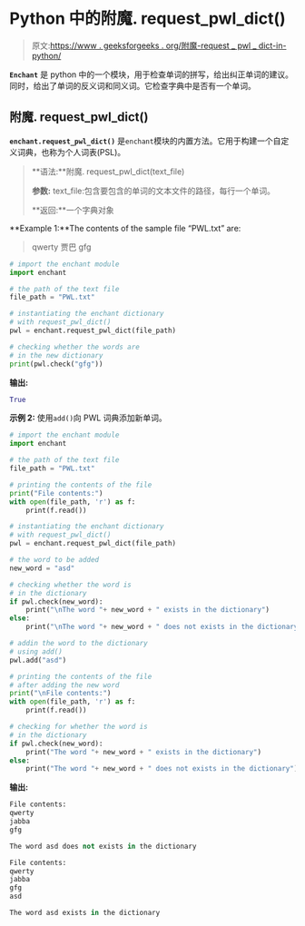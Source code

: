 # Python 中的附魔. request_pwl_dict()

> 原文:[https://www . geeksforgeeks . org/附魔-request _ pwl _ dict-in-python/](https://www.geeksforgeeks.org/enchant-request_pwl_dict-in-python/)

**`Enchant`** 是 python 中的一个模块，用于检查单词的拼写，给出纠正单词的建议。同时，给出了单词的反义词和同义词。它检查字典中是否有一个单词。

## 附魔. request_pwl_dict()

**`enchant.request_pwl_dict()`** 是`enchant`模块的内置方法。它用于构建一个自定义词典，也称为个人词表(PSL)。

> **语法:**附魔. request_pwl_dict(text_file)
> 
> **参数:**
> text_file:包含要包含的单词的文本文件的路径，每行一个单词。
> 
> **返回:**一个字典对象

**Example 1:**The contents of the sample file “PWL.txt” are:

> qwerty
> 贾巴
> gfg

```py
# import the enchant module
import enchant

# the path of the text file
file_path = "PWL.txt"

# instantiating the enchant dictionary
# with request_pwl_dict()
pwl = enchant.request_pwl_dict(file_path)

# checking whether the words are
# in the new dictionary
print(pwl.check("gfg"))
```

**输出:**

```py
True
```

**示例 2:** 使用`add()`向 PWL 词典添加新单词。

```py
# import the enchant module
import enchant

# the path of the text file
file_path = "PWL.txt"

# printing the contents of the file
print("File contents:")
with open(file_path, 'r') as f:
    print(f.read())

# instantiating the enchant dictionary
# with request_pwl_dict()
pwl = enchant.request_pwl_dict(file_path)

# the word to be added
new_word = "asd"

# checking whether the word is
# in the dictionary
if pwl.check(new_word):
    print("\nThe word "+ new_word + " exists in the dictionary")
else:
    print("\nThe word "+ new_word + " does not exists in the dictionary")

# addin the word to the dictionary
# using add()
pwl.add("asd")

# printing the contents of the file
# after adding the new word
print("\nFile contents:")
with open(file_path, 'r') as f:
    print(f.read())

# checking for whether the word is
# in the dictionary
if pwl.check(new_word):
    print("The word "+ new_word + " exists in the dictionary")
else:
    print("The word "+ new_word + " does not exists in the dictionary")
```

**输出:**

```py
File contents:
qwerty
jabba
gfg

The word asd does not exists in the dictionary

File contents:
qwerty
jabba
gfg
asd

The word asd exists in the dictionary

```